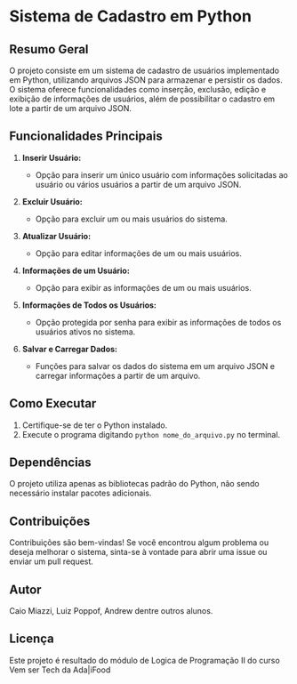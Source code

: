 # Sistema de Cadastro em Python

## Resumo Geral
O projeto consiste em um sistema de cadastro de usuários implementado em Python, utilizando arquivos JSON para armazenar e persistir os dados. O sistema oferece funcionalidades como inserção, exclusão, edição e exibição de informações de usuários, além de possibilitar o cadastro em lote a partir de um arquivo JSON.

## Funcionalidades Principais
1. **Inserir Usuário:**
   - Opção para inserir um único usuário com informações solicitadas ao usuário ou vários usuários a partir de um arquivo JSON.

2. **Excluir Usuário:**
   - Opção para excluir um ou mais usuários do sistema.

3. **Atualizar Usuário:**
   - Opção para editar informações de um ou mais usuários.

4. **Informações de um Usuário:**
   - Opção para exibir as informações de um ou mais usuários.

5. **Informações de Todos os Usuários:**
   - Opção protegida por senha para exibir as informações de todos os usuários ativos no sistema.

6. **Salvar e Carregar Dados:**
   - Funções para salvar os dados do sistema em um arquivo JSON e carregar informações a partir de um arquivo.

## Como Executar
1. Certifique-se de ter o Python instalado.
2. Execute o programa digitando `python nome_do_arquivo.py` no terminal.

## Dependências
O projeto utiliza apenas as bibliotecas padrão do Python, não sendo necessário instalar pacotes adicionais.

## Contribuições
Contribuições são bem-vindas! Se você encontrou algum problema ou deseja melhorar o sistema, sinta-se à vontade para abrir uma issue ou enviar um pull request.

## Autor
Caio Miazzi, Luiz Poppof, Andrew dentre outros alunos.

## Licença
Este projeto é resultado do módulo de Logica de Programação II do curso Vem ser Tech da Ada|iFood

